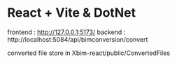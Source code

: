 # React + Vite & DotNet

frontend : http://127.0.0.1:5173/
backend : http://localhost:5084/api/bimconversion/convert

converted file store in Xbim-react/public/ConvertedFiles
